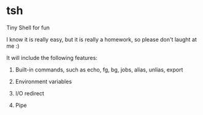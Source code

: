 tsh
===

Tiny Shell for fun


I know it is really easy, but it is really a homework, so please don't laught at me :)

It will include the following features:

1. Built-in commands, such as echo, fg, bg, jobs, alias, unlias, export

2. Environment variables

3. I/O redirect

4. Pipe
